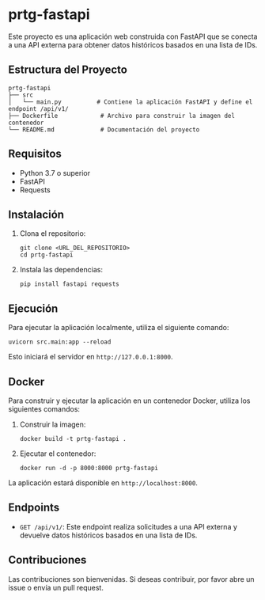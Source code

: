 # prtg-fastapi

Este proyecto es una aplicación web construida con FastAPI que se conecta a una API externa para obtener datos históricos basados en una lista de IDs.

## Estructura del Proyecto

```
prtg-fastapi
├── src
│   └── main.py          # Contiene la aplicación FastAPI y define el endpoint /api/v1/
├── Dockerfile            # Archivo para construir la imagen del contenedor
└── README.md             # Documentación del proyecto
```

## Requisitos

- Python 3.7 o superior
- FastAPI
- Requests

## Instalación

1. Clona el repositorio:
   ```
   git clone <URL_DEL_REPOSITORIO>
   cd prtg-fastapi
   ```

2. Instala las dependencias:
   ```
   pip install fastapi requests
   ```

## Ejecución

Para ejecutar la aplicación localmente, utiliza el siguiente comando:

```
uvicorn src.main:app --reload
```

Esto iniciará el servidor en `http://127.0.0.1:8000`.

## Docker

Para construir y ejecutar la aplicación en un contenedor Docker, utiliza los siguientes comandos:

1. Construir la imagen:
   ```
   docker build -t prtg-fastapi .
   ```

2. Ejecutar el contenedor:
   ```
   docker run -d -p 8000:8000 prtg-fastapi
   ```

La aplicación estará disponible en `http://localhost:8000`.

## Endpoints

- `GET /api/v1/`: Este endpoint realiza solicitudes a una API externa y devuelve datos históricos basados en una lista de IDs.

## Contribuciones

Las contribuciones son bienvenidas. Si deseas contribuir, por favor abre un issue o envía un pull request.
